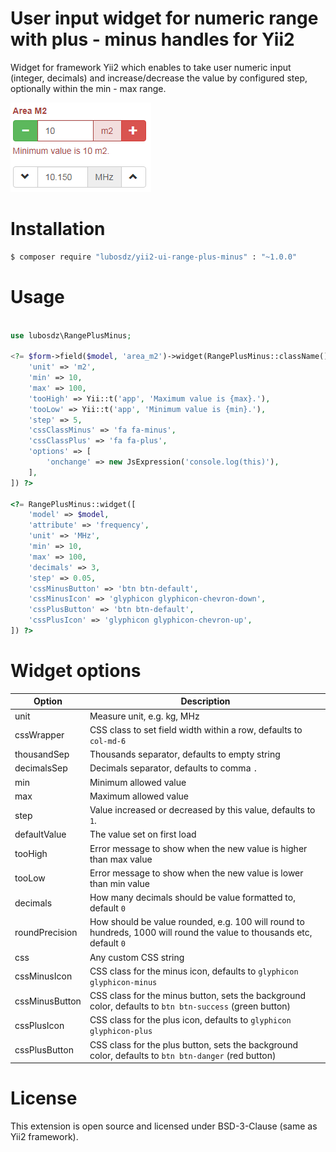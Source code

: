 User input widget for numeric range with plus - minus handles for Yii2
======================================================================

Widget for framework Yii2 which enables to take user numeric input (integer, decimals) and increase/decrease the value by configured step, optionally within the min - max range.

![Screenshot](screen-yii2-rangePlusMinus.gif)


Installation
============

```bash
$ composer require "lubosdz/yii2-ui-range-plus-minus" : "~1.0.0"
```

Usage
=====

```php

use lubosdz\RangePlusMinus;

<?= $form->field($model, 'area_m2')->widget(RangePlusMinus::className(), [
	'unit' => 'm2',
	'min' => 10,
	'max' => 100,
	'tooHigh' => Yii::t('app', 'Maximum value is {max}.'),
	'tooLow' => Yii::t('app', 'Minimum value is {min}.'),
	'step' => 5,
	'cssClassMinus' => 'fa fa-minus',
	'cssClassPlus' => 'fa fa-plus',
	'options' => [
		'onchange' => new JsExpression('console.log(this)'),
	],
]) ?>

<?= RangePlusMinus::widget([
	'model' => $model,
	'attribute' => 'frequency',
	'unit' => 'MHz',
	'min' => 10,
	'max' => 100,
	'decimals' => 3,
	'step' => 0.05,
	'cssMinusButton' => 'btn btn-default',
	'cssMinusIcon' => 'glyphicon glyphicon-chevron-down',
	'cssPlusButton' => 'btn btn-default',
	'cssPlusIcon' => 'glyphicon glyphicon-chevron-up',
]) ?>

```

Widget options
==============

Option         |Description
---------------|---------------
unit           | Measure unit, e.g. kg, MHz
cssWrapper     | CSS class to set field width within a row, defaults to `col-md-6`
thousandSep    | Thousands separator, defaults to empty string
decimalsSep    | Decimals separator, defaults to comma `.`
min            | Minimum allowed value
max            | Maximum allowed value
step           | Value increased or decreased by this value, defaults to `1`.
defaultValue   | The value set on first load
tooHigh        | Error message to show when the new value is higher than max value
tooLow         | Error message to show when the new value is lower than min value
decimals       | How many decimals should be value formatted to, default `0`
roundPrecision | How should be value rounded, e.g. 100 will round to hundreds, 1000 will round the value to thousands etc, default `0`
css            | Any custom CSS string
cssMinusIcon   | CSS class for the minus icon, defaults to `glyphicon glyphicon-minus`
cssMinusButton | CSS class for the minus button, sets the background color, defaults to `btn btn-success` (green button)
cssPlusIcon    | CSS class for the plus icon, defaults to `glyphicon glyphicon-plus`
cssPlusButton  | CSS class for the plus button, sets the background color, defaults to `btn btn-danger` (red button)


License
=======

This extension is open source and licensed under BSD-3-Clause (same as Yii2 framework).
